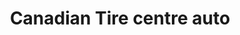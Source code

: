 ---
title: "Canadian Tire centre auto"
url: /chicoutimi/canadian-tire-centre-auto/
shop: Autowerkstatt
---